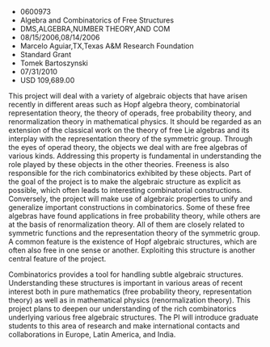 
* 0600973
* Algebra and Combinatorics of Free Structures
* DMS,ALGEBRA,NUMBER THEORY,AND COM
* 08/15/2006,08/14/2006
* Marcelo Aguiar,TX,Texas A&M Research Foundation
* Standard Grant
* Tomek Bartoszynski
* 07/31/2010
* USD 109,689.00



This project will deal with a variety of algebraic objects that have arisen
recently in different areas such as Hopf algebra theory, combinatorial
representation theory, the theory of operads, free probability theory, and
renormalization theory in mathematical physics. It should be regarded as an
extension of the classical work on the theory of free Lie algebras and its
interplay with the representation theory of the symmetric group. Through the
eyes of operad theory, the objects we deal with are free algebras of various
kinds. Addressing this property is fundamental in understanding the role played
by these objects in the other theories. Freeness is also responsible for the
rich combinatorics exhibited by these objects. Part of the goal of the project
is to make the algebraic structure as explicit as possible, which often leads to
interesting combinatorial constructions. Conversely, the project will make use
of algebraic properties to unify and generalize important constructions in
combinatorics. Some of these free algebras have found applications in free
probability theory, while others are at the basis of renormalization theory. All
of them are closely related to symmetric functions and the representation theory
of the symmetric group. A common feature is the existence of Hopf algebraic
structures, which are often also free in one sense or another. Exploiting this
structure is another central feature of the project.

Combinatorics provides a tool for handling subtle algebraic structures.
Understanding these structures is important in various areas of recent interest
both in pure mathematics (free probability theory, representation theory) as
well as in mathematical physics (renormalization theory). This project plans to
deepen our understanding of the rich combinatorics underlying various free
algebraic structures. The PI will introduce graduate students to this area of
research and make international contacts and collaborations in Europe, Latin
America, and India.


